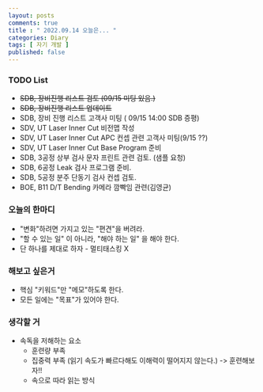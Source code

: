 ```yaml
---
layout: posts
comments: true
title : " 2022.09.14 오늘은... "
categories: Diary
tags: [ 자기 개발 ]
published: false
---
```


### TODO List
- ~~SDB, 장비진행 리스트 검토 (09/15 미팅 있음.)~~ 
- ~~SDB, 장비진행 리스트 업데이트~~
- SDB, 장비 진행 리스트 고객사 미팅 ( 09/15 14:00 SDB 증평)
- SDV, UT Laser Inner Cut 비전맵 작성
- SDV, UT Laser Inner Cut APC 컨셉 관련 고객사 미팅(9/15 ??)
- SDV, UT Laser Inner Cut Base Program 준비
- SDB, 3공정 상부 검사 문자 프린트 관련 검토. (샘플 요청)
- SDB, 6공정 Leak 검사 프로그램 준비.
- SDB, 5공정 분주 단동기 검사 컨셉 검토.
- BOE, B11 D/T Bending 카메라 깜빡임 관련(김영균)

### 오늘의 한마디
- "변화"하려면 가지고 있는 "편견"을 버려라.
- "할 수 있는 일" 이 아니라, "해야 하는 일" 을 해야 한다.
- 단 하나를 제대로 하자 - 멀티태스킹 X 

### 해보고 싶은거
- 핵심 "키워드"만 "메모"하도록 한다.
- 모든 일에는 "목표"가 있어야 한다.

### 생각할 거
- 속독을 저해하는 요소
   - 훈련량 부족
   - 집중력 부족 (읽기 속도가 빠르다해도 이해력이 떨어지지 않는다.) -> 훈련해보자!!
   - 속으로 따라 읽는 방식